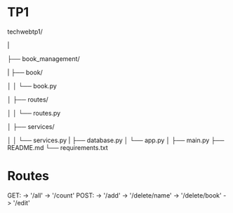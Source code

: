 # TP1

techwebtp1/

|

├── book_management/ 

|   ├── book/

│   │   └── book.py

│   ├── routes/

│   │   └── routes.py

│   ├── services/

│   │   └── services.py
|   ├── database.py
│   └── app.py
│
├── main.py
├── README.md
└── requirements.txt

# Routes


GET:
    -> '/all'
    -> '/count'
POST:
    -> '/add'
    -> '/delete/name'
    -> '/delete/book'
    -> '/edit'
        